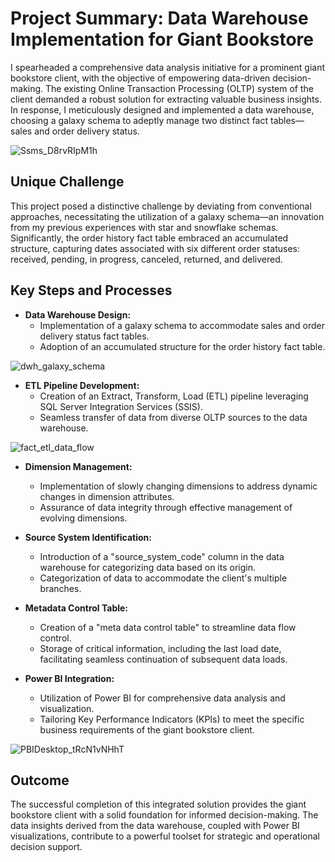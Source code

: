 # Project Summary: Data Warehouse Implementation for Giant Bookstore

I spearheaded a comprehensive data analysis initiative for a prominent giant bookstore client, with the objective of empowering data-driven decision-making. The existing Online Transaction Processing (OLTP) system of the client demanded a robust solution for extracting valuable business insights. In response, I meticulously designed and implemented a data warehouse, choosing a galaxy schema to adeptly manage two distinct fact tables—sales and order delivery status.


![Ssms_D8rvRIpM1h](https://github.com/alm-safwat/galaxy_schema/assets/135442913/789487fc-0322-466e-9d67-fc2ccfc0fe26)


## Unique Challenge

This project posed a distinctive challenge by deviating from conventional approaches, necessitating the utilization of a galaxy schema—an innovation from my previous experiences with star and snowflake schemas. Significantly, the order history fact table embraced an accumulated structure, capturing dates associated with six different order statuses: received, pending, in progress, canceled, returned, and delivered.

## Key Steps and Processes

- **Data Warehouse Design:**
  - Implementation of a galaxy schema to accommodate sales and order delivery status fact tables.
  - Adoption of an accumulated structure for the order history fact table.


![dwh_galaxy_schema](https://github.com/alm-safwat/galaxy_schema/assets/135442913/e69fa57c-1bfb-4389-ad60-bb212848f750)


- **ETL Pipeline Development:**
  - Creation of an Extract, Transform, Load (ETL) pipeline leveraging SQL Server Integration Services (SSIS).
  - Seamless transfer of data from diverse OLTP sources to the data warehouse.


![fact_etl_data_flow](https://github.com/alm-safwat/galaxy_schema/assets/135442913/b6bbd323-c2dc-4cd2-aaa1-af2f57575e30)


- **Dimension Management:**
  - Implementation of slowly changing dimensions to address dynamic changes in dimension attributes.
  - Assurance of data integrity through effective management of evolving dimensions.

- **Source System Identification:**
  - Introduction of a "source_system_code" column in the data warehouse for categorizing data based on its origin.
  - Categorization of data to accommodate the client's multiple branches.

- **Metadata Control Table:**
  - Creation of a "meta data control table" to streamline data flow control.
  - Storage of critical information, including the last load date, facilitating seamless continuation of subsequent data loads.

- **Power BI Integration:**
  - Utilization of Power BI for comprehensive data analysis and visualization.
  - Tailoring Key Performance Indicators (KPIs) to meet the specific business requirements of the giant bookstore client.
    

![PBIDesktop_tRcN1vNHhT](https://github.com/alm-safwat/galaxy_schema/assets/135442913/6be16ba5-f281-4408-b325-777fb9fe1a9b)


## Outcome

The successful completion of this integrated solution provides the giant bookstore client with a solid foundation for informed decision-making. The data insights derived from the data warehouse, coupled with Power BI visualizations, contribute to a powerful toolset for strategic and operational decision support.
